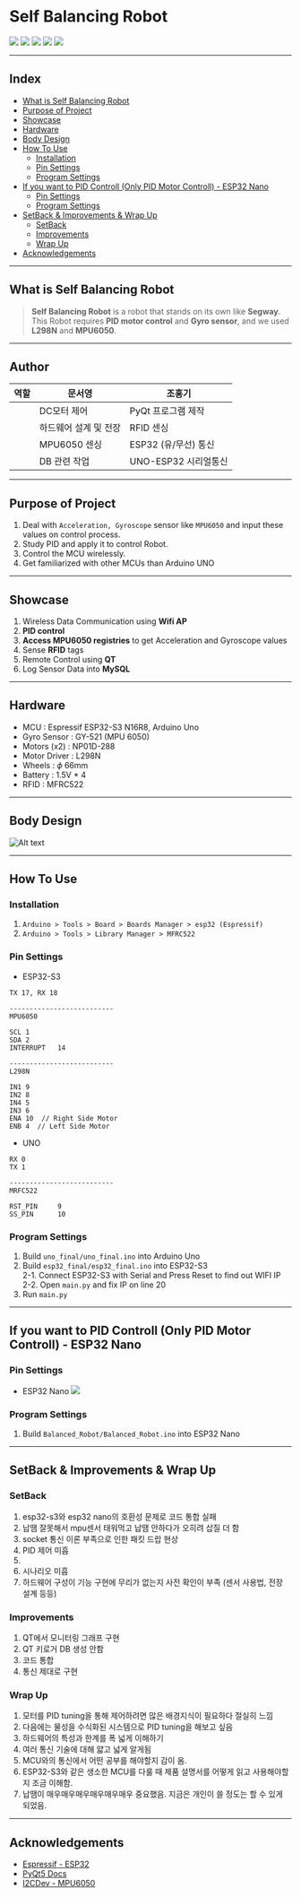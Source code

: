 # Self Balancing Robot

<img src="https://img.shields.io/badge/Github-181717?style=for-the-badge&logo=Github&logoColor=white"> <img src="https://img.shields.io/badge/Python-3776AB?style=for-the-badge&logo=Python&logoColor=white"> <img src="https://img.shields.io/badge/Arduino-00878F?style=for-the-badge&logo=Arduino&logoColor=white"> <img src="https://img.shields.io/badge/qt-41CD52?style=for-the-badge&logo=qt&logoColor=white"> <img src="https://img.shields.io/badge/mysql-4479A1?style=for-the-badge&logo=mysql&logoColor=white">

---

## Index

- [What is Self Balancing Robot](#what-is-self-balancing-robot)
- [Purpose of Project](#purpose-of-project)
- [Showcase](#showcase)
- [Hardware](#hardware)
- [Body Design](#body-design)
- [How To Use](#how-to-use)
    - [Installation](#installation)
    - [Pin Settings](#pin-settings)
    - [Program Settings](#program-settings)
- [If you want to PID Controll (Only PID Motor Controll) - ESP32 Nano](#if-you-want-to-pid-controll-only-pid-motor-controll---esp32-nano)
    - [Pin Settings](#pin-settings-1)
    - [Program Settings](#program-settings-1)
- [SetBack & Improvements & Wrap Up](#setback--improvements--wrap-up)
    - [SetBack](#setback)
    - [Improvements](#improvements)
    - [Wrap Up](#wrap-up)
- [Acknowledgements](#acknowledgements)
---

## What is Self Balancing Robot
> __Self Balancing Robot__ is a robot that stands on its own like __Segway__.
This Robot requires __PID motor control__ and __Gyro sensor__, and we used __L298N__ and __MPU6050__.

---

## Author
|역할|문서영|조홍기|
|---|---|---|
||DC모터 제어|PyQt 프로그램 제작|
||하드웨어 설계 및 전장|RFID 센싱|
||MPU6050 센싱|ESP32 (유/무선) 통신|
||DB 관련 작업|UNO-ESP32 시리얼통신|

---

## Purpose of Project
1. Deal with ```Acceleration, Gyroscope``` sensor like ```MPU6050``` and input these values on control process.
2. Study PID and apply it to control Robot.
3. Control the MCU wirelessly.
4. Get familiarized with other MCUs than Arduino UNO

---

## Showcase
1. Wireless Data Communication using __Wifi AP__
2. __PID control__
3. __Access MPU6050 registries__ to get Acceleration and Gyroscope values
4. Sense __RFID__ tags
5. Remote Control using __QT__
6. Log Sensor Data into __MySQL__
---

## Hardware
- MCU   :   Espressif ESP32-S3 N16R8, Arduino Uno
- Gyro Sensor   :   GY-521 (MPU 6050)
- Motors (x2)   :   NP01D-288
- Motor Driver  :   L298N
- Wheels    :   $\phi$ 66mm
- Battery   :   1.5V * 4
- RFID      :   MFRC522

---

## Body Design
![Alt text](Body_design.png)

---

## How To Use
### Installation
1. ```Arduino > Tools > Board > Boards Manager > esp32 (Espressif)```
2. ```Arduino > Tools > Library Manager > MFRC522```

### Pin Settings
- ESP32-S3
```
TX 17, RX 18

--------------------------
MPU6050

SCL 1
SDA 2
INTERRUPT   14

--------------------------
L298N

IN1 9
IN2 8
IN4 5
IN3 6
ENA 10  // Right Side Motor
ENB 4  // Left Side Motor

```
- UNO
```
RX 0
TX 1

--------------------------
MRFC522

RST_PIN     9     
SS_PIN      10
```

### Program Settings
1. Build ```uno_final/uno_final.ino``` into Arduino Uno
2. Build ```esp32_final/esp32_final.ino``` into ESP32-S3  
    2-1. Connect ESP32-S3 with Serial and Press Reset to find out WIFI IP  
    2-2. Open ```main.py``` and fix IP on line 20  
3. Run ```main.py```

---

## If you want to PID Controll (Only PID Motor Controll) - ESP32 Nano

### Pin Settings
- ESP32 Nano
![](<Balanced Robot.png>)

### Program Settings
1. Build ```Balanced_Robot/Balanced_Robot.ino``` into ESP32 Nano

---

## SetBack & Improvements & Wrap Up

### SetBack
1. esp32-s3와 esp32 nano의 호환성 문제로 코드 통합 실패
2. 납땜 잘못해서 mpu센서 태워먹고 납땜 안하다가 오히려 삽질 더 함
3. socket 통신 이론 부족으로 인한 패킷 드랍 현상
4. PID 제어 미흡
5. 
6. 시나리오 미흡
7. 하드웨어 구성이 기능 구현에 무리가 없는지 사전 확인이 부족 (센서 사용법, 전장 설계 등등)


### Improvements
1. QT에서 모니터링 그래프 구현
2. QT 키로거 DB 생성 안함
3. 코드 통합
4. 통신 제대로 구현


### Wrap Up
1. 모터를 PID tuning을 통해 제어하려면 많은 배경지식이 필요하다 절실히 느낌
2. 다음에는 물성을 수식화된 시스템으로  PID tuning을 해보고 싶음
3. 하드웨어의 특성과 한계를 폭 넓게 이해하기
4. 여러 통신 기술에 대해 얇고 넓게 알게됨
5. MCU와의 통신에서 어떤 공부를 해야할지 감이 옴.
6. ESP32-S3와 같은 생소한 MCU를 다룰 때 제품 설명서를 어떻게 읽고 사용해야할지 조금 이해함.
7. 납땜이 매우매우매우매우매우매우 중요했음. 지금은 개인이 쓸 정도는 할 수 있게 되었음.
---

## Acknowledgements
- [Espressif - ESP32](https://github.com/espressif/arduino-esp32)
- [PyQt5 Docs](https://doc.qt.io/qtforpython-5/PySide2/QtWidgets/index.html)
- [I2CDev - MPU6050](https://github.com/jrowberg/i2cdevlib/tree/master/Arduino/MPU6050)
